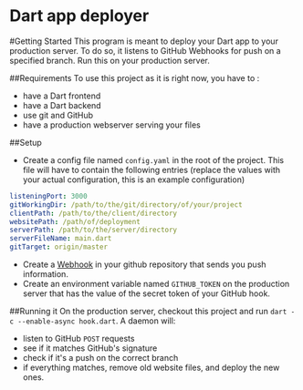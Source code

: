 Dart app deployer
=============
#Getting Started
This program is meant to deploy your Dart app to your production server. To do so, it listens to GitHub Webhooks for push on a specified branch. Run this on your production server.

##Requirements
To use this project as it is right now, you have to :
* have a Dart frontend
* have a Dart backend
* use git and GitHub
* have a production webserver serving your files

##Setup
* Create a config file named `config.yaml` in the root of the project. This file will have to contain the following entries
(replace the values with your actual configuration, this is an example configuration)

```yaml
listeningPort: 3000
gitWorkingDir: /path/to/the/git/directory/of/your/project
clientPath: /path/to/the/client/directory
websitePath: /path/of/deployment
serverPath: /path/to/the/server/directory
serverFileName: main.dart
gitTarget: origin/master
```
* Create a [Webhook](https://developer.github.com/webhooks/creating/) in your github repository that sends you push information.
* Create an environment variable named `GITHUB_TOKEN` on the production server that has the value of the secret token of your GitHub hook.

##Running it
On the production server, checkout this project and run `dart -c --enable-async hook.dart`. A daemon will:

* listen to GitHub `POST` requests
* see if it matches GitHub's signature
* check if it's a push on the correct branch
* if everything matches, remove old website files, and deploy the new ones.
